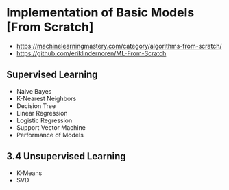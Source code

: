 # Implementation of Basic Models [From Scratch]

- https://machinelearningmastery.com/category/algorithms-from-scratch/
- https://github.com/eriklindernoren/ML-From-Scratch


## Supervised Learning
- Naive Bayes
- K-Nearest Neighbors
- Decision Tree
- Linear Regression
- Logistic Regression
- Support Vector Machine
- Performance of Models

## 3.4 Unsupervised Learning
- K-Means
- SVD
